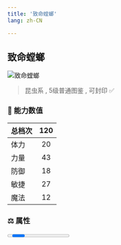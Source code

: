 ```yaml
---
title: '致命螳螂'
lang: zh-CN

---
```


<RouterBack />

## 致命螳螂

![致命螳螂](https://user-images.githubusercontent.com/78347270/115956338-20fa7000-a537-11eb-8458-75876ee37ce8.gif) 

> 昆虫系 , 5级普通图鉴<Card /> , 可封印 ✅ 


### 💪 能力数值

| 总档次       | 120            |
| :----------- |:-------------:|
| 体力      | 20   <Stars :number="2" />  |
| 力量      | 43   <Stars :number="4.5" />  |
| 防御      | 18   <Stars :number="2" />  | 
| 敏捷      | 27  <Stars :number="2.5" />  | 
| 魔法      | 12  <Stars :number="1" />   | 


### ⚖️ 属性


<Progress earth :number="4" />

<Progress water :number="6" />

<Progress fire :number="0" />

<Progress wind :number="0" />

### ✨ 技能栏 <Strong>6个</Strong>

- 攻击
- 防御
- 吸血攻击 Lv1

### 👶 1级出现点

- 乌克兰井底通路上层 参考坐标：(44,4)， 参考任务 :scroll: 心美的少年【忍者就职】



